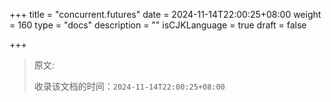+++
title = "concurrent.futures"
date = 2024-11-14T22:00:25+08:00
weight = 160
type = "docs"
description = ""
isCJKLanguage = true
draft = false

+++

> 原文: []()
>
> 收录该文档的时间：`2024-11-14T22:00:25+08:00`


